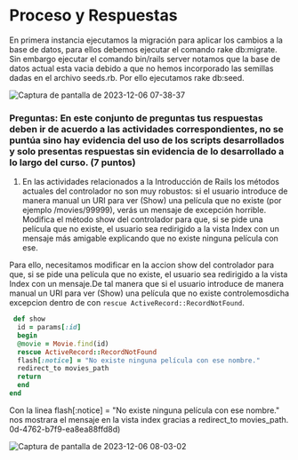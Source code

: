 # Proceso y Respuestas

En primera instancia ejecutamos la migración para aplicar los cambios a la base de datos, para ellos debemos ejecutar el comando 
rake db:migrate. Sin embargo ejecutar el comando bin/rails server notamos que la base de datos actual esta vacia debido a que 
no hemos incorporado las semillas dadas en el archivo seeds.rb. Por ello ejecutamos rake db:seed.

![Captura de pantalla de 2023-12-06 07-38-37](https://github.com/miguelvega/PracticaCalificada5/assets/124398378/cb2c79b4-c7b2-48b2-b930-bedd76a84a11)

### Preguntas:  En este conjunto de preguntas tus respuestas deben ir de acuerdo a las actividades correspondientes, no se puntúa sino hay evidencia del uso de los scripts desarrollados y solo presentas respuestas sin evidencia de lo desarrollado a lo largo del curso. (7 puntos)

1. En las actividades relacionados a la Introducción de Rails los métodos actuales del controlador no son muy robustos: si el usuario
   introduce de manera manual un URI para ver (Show) una película que no existe (por ejemplo /movies/99999), verás un mensaje de excepción
   horrible. Modifica el método show del controlador para que, si se pide una película que no existe, el usuario sea redirigido a la vista
   Index con un mensaje más amigable explicando que no existe ninguna película con ese.

Para ello, necesitamos modificar en la accion show del controlador para que, si se pide una película que no existe, el usuario sea redirigido a la vista Index con un mensaje.De tal manera que si el usuario introduce de manera manual un URI para ver (Show) una película que no existe controlemosdicha excepcion dentro de con `rescue ActiveRecord::RecordNotFound`.

   ```ruby
    def show
     id = params[:id]
     begin
     @movie = Movie.find(id)
     rescue ActiveRecord::RecordNotFound
     flash[:notice] = "No existe ninguna película con ese nombre."
     redirect_to movies_path
     return
     end
   end
```

Con la linea flash[:notice] = "No existe ninguna película con ese nombre." nos mostrara el mensaje en la vista index
gracias a  redirect_to movies_path.
0d-4762-b7f9-ea8ea88ffd8d)


![Captura de pantalla de 2023-12-06 08-03-02](https://github.com/miguelvega/PracticaCalificada5/assets/124398378/3b2124a1-010d-4762-b7f9-ea8ea88ffd8d)
